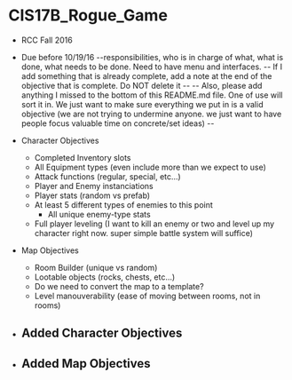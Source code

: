 # CIS17B_Rogue_Game
* RCC Fall 2016
* Due before 10/19/16 
  --responsibilities, who is in charge of what, what is done, what needs to be done. Need to have menu and interfaces.
  --  If I add something that is already complete, add a note at the end of the objective that is complete. Do NOT delete it --
  --  Also, please add anything I missed to the bottom of this README.md file. One of use will sort it in. We just want to make sure everything we put in is a valid objective (we are not trying to undermine anyone. we just want to have people focus valuable time on concrete/set ideas) --
  
* Character Objectives
  - Completed Inventory slots
  - All Equipment types (even include more than we expect to use)
  - Attack functions (regular, special, etc...)
  - Player and Enemy instanciations
  - Player stats (random vs prefab)
  - At least 5 different types of enemies to this point
    - All unique enemy-type stats
  - Full player leveling (I want to kill an enemy or two and level up my character right now. super simple battle system will suffice)

* Map Objectives
  - Room Builder (unique vs random)
  - Lootable objects (rocks, chests, etc...)
  - Do we need to convert the map to a template?
  - Level manouverability (ease of moving between rooms, not in rooms)
  
* Added Character Objectives
  - 

* Added Map Objectives
  - 
